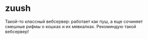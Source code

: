 # zuush

Такой-то классный вебсервер: работает как пуш, а еще сочиняет смешные рифмы о кошках и их мявкалках. Рекоминдую такой вебсервер!
